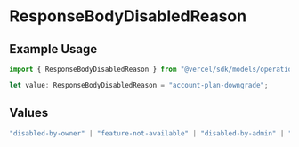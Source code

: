 # ResponseBodyDisabledReason

## Example Usage

```typescript
import { ResponseBodyDisabledReason } from "@vercel/sdk/models/operations/getconfigurations.js";

let value: ResponseBodyDisabledReason = "account-plan-downgrade";
```

## Values

```typescript
"disabled-by-owner" | "feature-not-available" | "disabled-by-admin" | "original-owner-left-the-team" | "account-plan-downgrade" | "original-owner-role-downgraded"
```